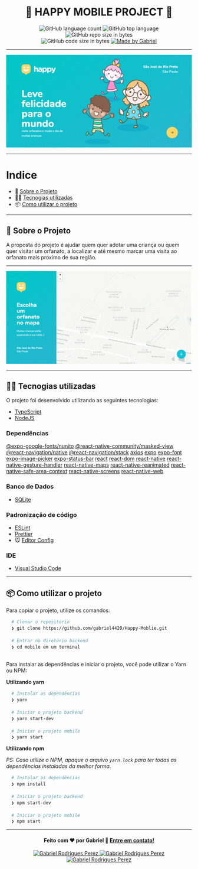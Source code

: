 <h1 align="center">
  🚀️ HAPPY MOBILE PROJECT 🚀️ 
</h1>

<p align="center">
   <img alt="GitHub language count" src="https://img.shields.io/github/languages/count/gabriel4420/Happy">

  <img alt="GitHub top language" src="https://img.shields.io/github/languages/top/gabriel4420/Happy?logo=html">

  <img alt="GitHub repo size in bytes" src="https://img.shields.io/github/repo-size/gabriel4420/Happy?color=green">

  <br>

  <img alt="GitHub code size in bytes" src="https://img.shields.io/github/last-commit/gabriel4420/Happy">

  <a href="https://www.linkedin.com/in/gabriel-rodrigues-perez-2069b072/">
    <img alt="Made by Gabriel" src="https://img.shields.io/badge/made%20by-Gabriel-%2304D361">
  </a>
</p>

---

 <p align="center">
  <img alt="imagem da Aplicação" src="./assets/principal.png" />
</p> 

---

# Indice

- :rocket: [Sobre o Projeto](#rocket-sobre-o-projeto)
- 👨‍💻️ [Tecnogias utilizadas](#%EF%B8%8F-tecnogias-utilizadas)
- 📦️ [Como utilizar o projeto](#%EF%B8%8F-como-utilizar-o-projeto)
---

## :rocket: Sobre o Projeto

A proposta do projeto é ajudar quem quer adotar uma criança ou quem quer visitar um orfanato, a localizar e até mesmo marcar uma visita ao orfanato mais proximo de sua região.

---

 <p align="center">
  <img alt="imagem da Aplicação" src="./assets/map.png" />
</p> 

---

## 👨‍💻️ Tecnogias utilizadas

O projeto foi desenvolvido utilizando as seguintes tecnologias:

- [TypeScript](https://www.typescriptlang.org/)
- [NodeJS](https://node.com.br)

### Dependências

  [@expo-google-fonts/nunito](https://github.com/expo/google-fonts)
  [@react-native-community/masked-view](https://github.com/react-native-masked-view)
  [@react-navigation/native](https://reactnavigation.org)
  [@react-navigation/stack](https://reactnavigation.org)
  [axios](https://github.com/axios/axios)
  [expo](https://github.com/expo)
  [expo-font](https://docs.expo.io)
  [expo-image-picker](https://docs.expo.io)
  [expo-status-bar](https://docs.expo.io)
  [react](https://reactjs.org)
  [react-dom](https://reactjs.org/docs/react-dom.html)
  [react-native](https://github.com/expo/react-native/archive/sdk-39.0.3.tar.gz)
  [react-native-gesture-handler](https://github.com/software-mansion/react-native-gesture-handler)
  [react-native-maps](https://github.com/react-native-maps)
  [react-native-reanimated](https://github.com/software-mansion/react-native-reanimated)
  [react-native-safe-area-context](https://docs.expo.io/versions/latest/sdk/safe-area-context)
  [react-native-screens](https://github.com/software-mansion/react-native-screens)
  [react-native-web](https://react-native.dev)
  
### Banco de Dados

  - [SQLite](https://www.sqlite.org/index.html)
	
### Padronização de código

  - [ESLint](https://eslint.org/)
  - [Prettier](https://prettier.io/)
  - :mouse: [Editor Config](https://editorconfig.org/)

### IDE

  - [Visual Studio Code](https://code.visualstudio.com/)

---

## 📦️ Como utilizar o projeto

Para copiar o projeto, utilize os comandos:

```bash
  # Clonar o repositório
  ❯ git clone https://github.com/gabriel4420/Happy-Moblie.git

  # Entrar no diretório backend
  ❯ cd mobile em um terminal
  
```
Para instalar as dependências e iniciar o projeto, você pode utilizar o Yarn ou NPM:

**Utilizando yarn**

```bash
  # Instalar as dependências
  ❯ yarn

  # Iniciar o projeto backend
  ❯ yarn start-dev

  # Iniciar o projeto mobile
  ❯ yarn start
```

**Utilizando npm**

*PS: Caso utilize o NPM, apaque o arquivo `yarn.lock` para ter todas as dependências instaladas da melhor forma.*

```bash
  # Instalar as dependências
  ❯ npm install

  # Iniciar o projeto backend
  ❯ npm start-dev

  # Iniciar o projeto mobile
  ❯ npm start
```

---

<h4 align="center">
  Feito com ❤️ por Gabriel 👋️ <a href="mailto:gabriel_rodrigues_perez@hotmail.com">Entre em contato!</a>
</h4>

<p align="center">
  <a href="https://www.linkedin.com/in/gabriel-rodrigues-perez-2069b072/">
    <img alt="Gabriel Rodrigues Perez" src="https://img.shields.io/badge/LinkedIn-Gabriel_Rodrigues-0e76a8?style=flat&logoColor=white&logo=linkedin">
  </a>
  <a href="https://www.facebook.com/gabriel.rodrigues.perez">
    <img alt="Gabriel Rodrigues Perez" src="https://img.shields.io/badge/Facebook-Gabriel_Rodrigues-1778F2?style=flat&logoColor=white&logo=facebook">
  </a>
  <a href="https://www.instagram.com/gabriel_rodrigues_perez/">
    <img alt="Gabriel Rodrigues Perez" src="https://img.shields.io/badge/Instagram-@gabriel4420-833AB4?style=flat&logoColor=white&logo=instagram">
  </a>
  
</p>
